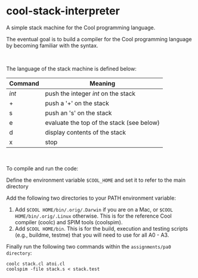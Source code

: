 # cool-stack-interpreter
A simple stack machine for the Cool programming language.

The eventual goal is to build a compiler for the Cool programming language by becoming familiar with the syntax.

<br>

The language of the stack machine is defined below:

| Command | Meaning                                   |
| ------- | ----------------------------------------- |
| *int*   | push the integer *int* on the stack       |
| +       | push a '+' on the stack                   |
| s       | push an 's' on the stack                  |
| e       | evaluate the top of the stack (see below) |
| d       | display contents of the stack             |
| x       | stop                                      | 

<br>

To compile and run the code:

Define the environment variable ```$COOL_HOME``` and set it to refer to the main directory

Add the following two directories to your PATH environment variable:
1. Add ```$COOL HOME/bin/.orig/.Darwin``` if you are on a Mac, or ```$COOL HOME/bin/.orig/.Linux```
otherwise. This is for the reference Cool compiler (coolc) and SPIM tools (coolspim).
2. Add ```$COOL HOME/bin```. This is for the build, execution and testing scripts (e.g., buildme, testme)
that you will need to use for all A0 - A3.

Finally run the following two commands within the ```assignments/pa0 directory```:
```
coolc stack.cl atoi.cl
coolspim -file stack.s < stack.test
```



